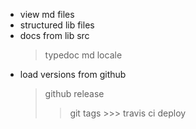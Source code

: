 - view md files
- structured lib files
- docs from lib src
  > typedoc
    > md
    > locale
- load versions from github
  > github release
    >> git tags
      >>> travis ci deploy
